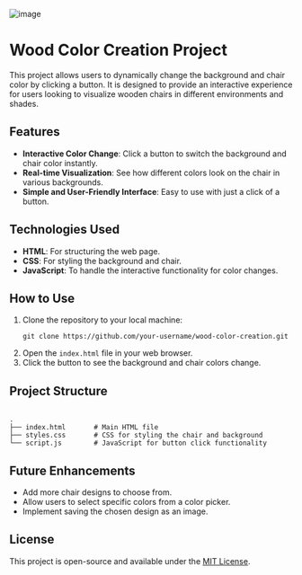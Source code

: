 ![image](https://github.com/user-attachments/assets/77b9b560-883b-4dec-b84f-f2bc654d440e)

<h1>Wood Color Creation Project</h1>

<p>This project allows users to dynamically change the background and chair color by clicking a button. It is designed to provide an interactive experience for users looking to visualize wooden chairs in different environments and shades.</p>

<h2>Features</h2>
<ul>
  <li><strong>Interactive Color Change</strong>: Click a button to switch the background and chair color instantly.</li>
  <li><strong>Real-time Visualization</strong>: See how different colors look on the chair in various backgrounds.</li>
  <li><strong>Simple and User-Friendly Interface</strong>: Easy to use with just a click of a button.</li>
</ul>

<h2>Technologies Used</h2>
<ul>
  <li><strong>HTML</strong>: For structuring the web page.</li>
  <li><strong>CSS</strong>: For styling the background and chair.</li>
  <li><strong>JavaScript</strong>: To handle the interactive functionality for color changes.</li>
</ul>

<h2>How to Use</h2>
<ol>
  <li>Clone the repository to your local machine:</li>
  <pre><code>git clone https://github.com/your-username/wood-color-creation.git</code></pre>
  <li>Open the <code>index.html</code> file in your web browser.</li>
  <li>Click the button to see the background and chair colors change.</li>
</ol>

<h2>Project Structure</h2>
<pre><code>
.
├── index.html       # Main HTML file
├── styles.css       # CSS for styling the chair and background
└── script.js        # JavaScript for button click functionality
</code></pre>

<h2>Future Enhancements</h2>
<ul>
  <li>Add more chair designs to choose from.</li>
  <li>Allow users to select specific colors from a color picker.</li>
  <li>Implement saving the chosen design as an image.</li>
</ul>

<h2>License</h2>
<p>This project is open-source and available under the <a href="LICENSE">MIT License</a>.</p>
